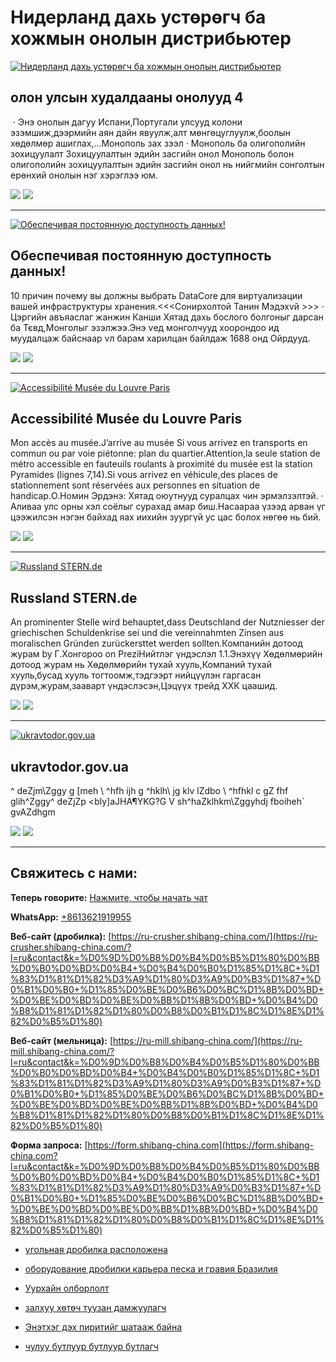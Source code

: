 # Нидерланд дахь устөрөгч ба хожмын онолын дистрибьютер

<a href="https://swt.shibang-china.com/?l=ru&img&k=%D0%9D%D0%B8%D0%B4%D0%B5%D1%80%D0%BB%D0%B0%D0%BD%D0%B4+%D0%B4%D0%B0%D1%85%D1%8C+%D1%83%D1%81%D1%82%D3%A9%D1%80%D3%A9%D0%B3%D1%87+%D0%B1%D0%B0+%D1%85%D0%BE%D0%B6%D0%BC%D1%8B%D0%BD+%D0%BE%D0%BD%D0%BE%D0%BB%D1%8B%D0%BD+%D0%B4%D0%B8%D1%81%D1%82%D1%80%D0%B8%D0%B1%D1%8C%D1%8E%D1%82%D0%B5%D1%80" target="_blank">![Нидерланд дахь устөрөгч ба хожмын онолын дистрибьютер](http://static.shibang-china.com/all-800x300/326.jpg)</a>

## олон улсын худалдааны онолууд 4
&nbsp;&#0183;&#32;Энэ онолын дагуу Испани,Португали улсууд колони эзэмшиж,дээрмийн аян дайн явуулж,алт мөнгөцуглуулж,боолын хөдөлмөр ашиглах,…Монополь зах зээл&nbsp;&#0183;&#32;Монополь ба олигополийн зохицуулалт Зохицуулалтын эдийн засгийн онол Монополь болон олигополийн зохицуулалтын эдийн засгийн онол нь нийгмийн сонголтын ерөнхий онолын нэг хэрэглээ юм.


<a href="https://whatsapp.shibangsoft.com/WhatsApp.php" target="_blank" title="WhatsApp">![](http://static.shibang-china.com/icon/whatsapp.png)</a> <a href="https://swt.shibang-china.com/?l=ru&icon&k=%D0%9D%D0%B8%D0%B4%D0%B5%D1%80%D0%BB%D0%B0%D0%BD%D0%B4+%D0%B4%D0%B0%D1%85%D1%8C+%D1%83%D1%81%D1%82%D3%A9%D1%80%D3%A9%D0%B3%D1%87+%D0%B1%D0%B0+%D1%85%D0%BE%D0%B6%D0%BC%D1%8B%D0%BD+%D0%BE%D0%BD%D0%BE%D0%BB%D1%8B%D0%BD+%D0%B4%D0%B8%D1%81%D1%82%D1%80%D0%B8%D0%B1%D1%8C%D1%8E%D1%82%D0%B5%D1%80" target="_blank">![](http://static.shibang-china.com/icon/chat-ru.png)</a>

---

<a href="https://swt.shibang-china.com/?l=ru&img&k=%D0%9D%D0%B8%D0%B4%D0%B5%D1%80%D0%BB%D0%B0%D0%BD%D0%B4+%D0%B4%D0%B0%D1%85%D1%8C+%D1%83%D1%81%D1%82%D3%A9%D1%80%D3%A9%D0%B3%D1%87+%D0%B1%D0%B0+%D1%85%D0%BE%D0%B6%D0%BC%D1%8B%D0%BD+%D0%BE%D0%BD%D0%BE%D0%BB%D1%8B%D0%BD+%D0%B4%D0%B8%D1%81%D1%82%D1%80%D0%B8%D0%B1%D1%8C%D1%8E%D1%82%D0%B5%D1%80" target="_blank">![Обеспечивая постоянную доступность данных!](http://static.shibang-china.com/all-800x300/1477.jpg)</a>

## Обеспечивая постоянную доступность данных!
10 причин почему вы должны выбрать DataCore для виртуализации вашей инфраструктуры хранения.&lt;&lt;&lt;Сонирхолтой Танин Мэдэхvй &gt;&gt;&gt;&nbsp;&#0183;&#32;Цэргийн авъяаслаг жанжин Канши Хятад дахь бослого болгоныг дарсан ба Тєвд,Монголыг эзэлжээ.Энэ vед монголчууд хоорондоо ид муудалцаж байснаар vл барам харилцан байлдаж 1688 онд Ойрдууд.


<a href="https://whatsapp.shibangsoft.com/WhatsApp.php" target="_blank" title="WhatsApp">![](http://static.shibang-china.com/icon/whatsapp.png)</a> <a href="https://swt.shibang-china.com/?l=ru&icon&k=%D0%9D%D0%B8%D0%B4%D0%B5%D1%80%D0%BB%D0%B0%D0%BD%D0%B4+%D0%B4%D0%B0%D1%85%D1%8C+%D1%83%D1%81%D1%82%D3%A9%D1%80%D3%A9%D0%B3%D1%87+%D0%B1%D0%B0+%D1%85%D0%BE%D0%B6%D0%BC%D1%8B%D0%BD+%D0%BE%D0%BD%D0%BE%D0%BB%D1%8B%D0%BD+%D0%B4%D0%B8%D1%81%D1%82%D1%80%D0%B8%D0%B1%D1%8C%D1%8E%D1%82%D0%B5%D1%80" target="_blank">![](http://static.shibang-china.com/icon/chat-ru.png)</a>

---

<a href="https://swt.shibang-china.com/?l=ru&img&k=%D0%9D%D0%B8%D0%B4%D0%B5%D1%80%D0%BB%D0%B0%D0%BD%D0%B4+%D0%B4%D0%B0%D1%85%D1%8C+%D1%83%D1%81%D1%82%D3%A9%D1%80%D3%A9%D0%B3%D1%87+%D0%B1%D0%B0+%D1%85%D0%BE%D0%B6%D0%BC%D1%8B%D0%BD+%D0%BE%D0%BD%D0%BE%D0%BB%D1%8B%D0%BD+%D0%B4%D0%B8%D1%81%D1%82%D1%80%D0%B8%D0%B1%D1%8C%D1%8E%D1%82%D0%B5%D1%80" target="_blank">![Accessibilit&#233; Mus&#233;e du Louvre Paris](http://static.shibang-china.com/all-800x300/516.jpg)</a>

## Accessibilit&#233; Mus&#233;e du Louvre Paris
Mon acc&#232;s au mus&#233;e.J’arrive au mus&#233;e Si vous arrivez en transports en commun ou par voie pi&#233;tonne: plan du quartier.Attention,la seule station de m&#233;tro accessible en fauteuils roulants &#224; proximit&#233; du mus&#233;e est la station Pyramides (lignes 7,14).Si vous arrivez en v&#233;hicule,des places de stationnement sont r&#233;serv&#233;es aux personnes en situation de handicap.О.Номин Эрдэнэ: Хятад оюутнууд суралцах чин эрмэлзэлтэй.&nbsp;&#0183;&#32;Аливаа улс орны хэл соёлыг сурахад амар биш.Насаараа үзээд арван үг цээжилсэн нэгэн байхад яах иихийн зуургүй ус цас болох нөгөө нь бий.


<a href="https://whatsapp.shibangsoft.com/WhatsApp.php" target="_blank" title="WhatsApp">![](http://static.shibang-china.com/icon/whatsapp.png)</a> <a href="https://swt.shibang-china.com/?l=ru&icon&k=%D0%9D%D0%B8%D0%B4%D0%B5%D1%80%D0%BB%D0%B0%D0%BD%D0%B4+%D0%B4%D0%B0%D1%85%D1%8C+%D1%83%D1%81%D1%82%D3%A9%D1%80%D3%A9%D0%B3%D1%87+%D0%B1%D0%B0+%D1%85%D0%BE%D0%B6%D0%BC%D1%8B%D0%BD+%D0%BE%D0%BD%D0%BE%D0%BB%D1%8B%D0%BD+%D0%B4%D0%B8%D1%81%D1%82%D1%80%D0%B8%D0%B1%D1%8C%D1%8E%D1%82%D0%B5%D1%80" target="_blank">![](http://static.shibang-china.com/icon/chat-ru.png)</a>

---

<a href="https://swt.shibang-china.com/?l=ru&img&k=%D0%9D%D0%B8%D0%B4%D0%B5%D1%80%D0%BB%D0%B0%D0%BD%D0%B4+%D0%B4%D0%B0%D1%85%D1%8C+%D1%83%D1%81%D1%82%D3%A9%D1%80%D3%A9%D0%B3%D1%87+%D0%B1%D0%B0+%D1%85%D0%BE%D0%B6%D0%BC%D1%8B%D0%BD+%D0%BE%D0%BD%D0%BE%D0%BB%D1%8B%D0%BD+%D0%B4%D0%B8%D1%81%D1%82%D1%80%D0%B8%D0%B1%D1%8C%D1%8E%D1%82%D0%B5%D1%80" target="_blank">![Russland STERN.de](http://static.shibang-china.com/all-800x300/315.jpg)</a>

## Russland STERN.de
An prominenter Stelle wird behauptet,dass Deutschland der Nutzniesser der griechischen Schuldenkrise sei und die vereinnahmten Zinsen aus moralischen Gr&#252;nden zur&#252;ckersttet werden sollten.Компанийн дотоод журам by Г.Хонгороо on PreziНийтлэг үндэслэл 1.1.Энэхүү Хөдөлмөрийн дотоод журам нь Хөдөлмөрийн тухай хууль,Компаний тухай хууль,бусад хууль тогтоомж,тэдгээрт нийцүүлэн гаргасан дүрэм,журам,зааварт үндэслэсэн,Цэцүүх трейд ХХК цаашид.


<a href="https://whatsapp.shibangsoft.com/WhatsApp.php" target="_blank" title="WhatsApp">![](http://static.shibang-china.com/icon/whatsapp.png)</a> <a href="https://swt.shibang-china.com/?l=ru&icon&k=%D0%9D%D0%B8%D0%B4%D0%B5%D1%80%D0%BB%D0%B0%D0%BD%D0%B4+%D0%B4%D0%B0%D1%85%D1%8C+%D1%83%D1%81%D1%82%D3%A9%D1%80%D3%A9%D0%B3%D1%87+%D0%B1%D0%B0+%D1%85%D0%BE%D0%B6%D0%BC%D1%8B%D0%BD+%D0%BE%D0%BD%D0%BE%D0%BB%D1%8B%D0%BD+%D0%B4%D0%B8%D1%81%D1%82%D1%80%D0%B8%D0%B1%D1%8C%D1%8E%D1%82%D0%B5%D1%80" target="_blank">![](http://static.shibang-china.com/icon/chat-ru.png)</a>

---

<a href="https://swt.shibang-china.com/?l=ru&img&k=%D0%9D%D0%B8%D0%B4%D0%B5%D1%80%D0%BB%D0%B0%D0%BD%D0%B4+%D0%B4%D0%B0%D1%85%D1%8C+%D1%83%D1%81%D1%82%D3%A9%D1%80%D3%A9%D0%B3%D1%87+%D0%B1%D0%B0+%D1%85%D0%BE%D0%B6%D0%BC%D1%8B%D0%BD+%D0%BE%D0%BD%D0%BE%D0%BB%D1%8B%D0%BD+%D0%B4%D0%B8%D1%81%D1%82%D1%80%D0%B8%D0%B1%D1%8C%D1%8E%D1%82%D0%B5%D1%80" target="_blank">![ukravtodor.gov.ua](http://static.shibang-china.com/all-800x300/1397.jpg)</a>

## ukravtodor.gov.ua
^ deZjm\Zggy g [meh \ ^hfh ijh g ^hklh\ jg klv lZdbo \ ^hfhkl c gZ fhf glih^Zggy^ deZjZp &lt;bly]aJHA&#182;YKG?G V sh^haZklhkm\Zggyhdj fboiheh` gvAZdhgm

<a href="https://whatsapp.shibangsoft.com/WhatsApp.php" target="_blank" title="WhatsApp">![](http://static.shibang-china.com/icon/whatsapp.png)</a> <a href="https://swt.shibang-china.com/?l=ru&icon&k=%D0%9D%D0%B8%D0%B4%D0%B5%D1%80%D0%BB%D0%B0%D0%BD%D0%B4+%D0%B4%D0%B0%D1%85%D1%8C+%D1%83%D1%81%D1%82%D3%A9%D1%80%D3%A9%D0%B3%D1%87+%D0%B1%D0%B0+%D1%85%D0%BE%D0%B6%D0%BC%D1%8B%D0%BD+%D0%BE%D0%BD%D0%BE%D0%BB%D1%8B%D0%BD+%D0%B4%D0%B8%D1%81%D1%82%D1%80%D0%B8%D0%B1%D1%8C%D1%8E%D1%82%D0%B5%D1%80" target="_blank">![](http://static.shibang-china.com/icon/chat-ru.png)</a>

---
## Свяжитесь с нами:

**Теперь говорите:** [Нажмите, чтобы начать чат](https://swt.shibang-china.com?l=ru&contact&k=%D0%9D%D0%B8%D0%B4%D0%B5%D1%80%D0%BB%D0%B0%D0%BD%D0%B4+%D0%B4%D0%B0%D1%85%D1%8C+%D1%83%D1%81%D1%82%D3%A9%D1%80%D3%A9%D0%B3%D1%87+%D0%B1%D0%B0+%D1%85%D0%BE%D0%B6%D0%BC%D1%8B%D0%BD+%D0%BE%D0%BD%D0%BE%D0%BB%D1%8B%D0%BD+%D0%B4%D0%B8%D1%81%D1%82%D1%80%D0%B8%D0%B1%D1%8C%D1%8E%D1%82%D0%B5%D1%80)

**WhatsApp:**  [+8613621919955](https://whatsapp.shibangsoft.com/WhatsApp.php)

**Веб-сайт (дробилка):** [https://ru-crusher.shibang-china.com/](https://ru-crusher.shibang-china.com/?l=ru&contact&k=%D0%9D%D0%B8%D0%B4%D0%B5%D1%80%D0%BB%D0%B0%D0%BD%D0%B4+%D0%B4%D0%B0%D1%85%D1%8C+%D1%83%D1%81%D1%82%D3%A9%D1%80%D3%A9%D0%B3%D1%87+%D0%B1%D0%B0+%D1%85%D0%BE%D0%B6%D0%BC%D1%8B%D0%BD+%D0%BE%D0%BD%D0%BE%D0%BB%D1%8B%D0%BD+%D0%B4%D0%B8%D1%81%D1%82%D1%80%D0%B8%D0%B1%D1%8C%D1%8E%D1%82%D0%B5%D1%80)

**Веб-сайт (мельница):** [https://ru-mill.shibang-china.com/](https://ru-mill.shibang-china.com/?l=ru&contact&k=%D0%9D%D0%B8%D0%B4%D0%B5%D1%80%D0%BB%D0%B0%D0%BD%D0%B4+%D0%B4%D0%B0%D1%85%D1%8C+%D1%83%D1%81%D1%82%D3%A9%D1%80%D3%A9%D0%B3%D1%87+%D0%B1%D0%B0+%D1%85%D0%BE%D0%B6%D0%BC%D1%8B%D0%BD+%D0%BE%D0%BD%D0%BE%D0%BB%D1%8B%D0%BD+%D0%B4%D0%B8%D1%81%D1%82%D1%80%D0%B8%D0%B1%D1%8C%D1%8E%D1%82%D0%B5%D1%80)

**Форма запроса:** [https://form.shibang-china.com](https://form.shibang-china.com?l=ru&contact&k=%D0%9D%D0%B8%D0%B4%D0%B5%D1%80%D0%BB%D0%B0%D0%BD%D0%B4+%D0%B4%D0%B0%D1%85%D1%8C+%D1%83%D1%81%D1%82%D3%A9%D1%80%D3%A9%D0%B3%D1%87+%D0%B1%D0%B0+%D1%85%D0%BE%D0%B6%D0%BC%D1%8B%D0%BD+%D0%BE%D0%BD%D0%BE%D0%BB%D1%8B%D0%BD+%D0%B4%D0%B8%D1%81%D1%82%D1%80%D0%B8%D0%B1%D1%8C%D1%8E%D1%82%D0%B5%D1%80)

* [угольная дробилка расположена](../130/%D1%83%D0%B3%D0%BE%D0%BB%D1%8C%D0%BD%D0%B0%D1%8F%20%D0%B4%D1%80%D0%BE%D0%B1%D0%B8%D0%BB%D0%BA%D0%B0%20%D1%80%D0%B0%D1%81%D0%BF%D0%BE%D0%BB%D0%BE%D0%B6%D0%B5%D0%BD%D0%B0.md)

* [оборудование дробилки карьера песка и гравия Бразилия](../126/%D0%BE%D0%B1%D0%BE%D1%80%D1%83%D0%B4%D0%BE%D0%B2%D0%B0%D0%BD%D0%B8%D0%B5%20%D0%B4%D1%80%D0%BE%D0%B1%D0%B8%D0%BB%D0%BA%D0%B8%20%D0%BA%D0%B0%D1%80%D1%8C%D0%B5%D1%80%D0%B0%20%D0%BF%D0%B5%D1%81%D0%BA%D0%B0%20%D0%B8%20%D0%B3%D1%80%D0%B0%D0%B2%D0%B8%D1%8F%20%D0%91%D1%80%D0%B0%D0%B7%D0%B8%D0%BB%D0%B8%D1%8F.md)

* [Уурхайн олборлолт](../128/%D0%A3%D1%83%D1%80%D1%85%D0%B0%D0%B9%D0%BD%20%D0%BE%D0%BB%D0%B1%D0%BE%D1%80%D0%BB%D0%BE%D0%BB%D1%82.md)

* [залхуу хөтөч туузан дамжуулагч](../126/%D0%B7%D0%B0%D0%BB%D1%85%D1%83%D1%83%20%D1%85%D3%A9%D1%82%D3%A9%D1%87%20%D1%82%D1%83%D1%83%D0%B7%D0%B0%D0%BD%20%D0%B4%D0%B0%D0%BC%D0%B6%D1%83%D1%83%D0%BB%D0%B0%D0%B3%D1%87.md)

* [Энэтхэг дэх пиритийг шатааж байна](../126/%D0%AD%D0%BD%D1%8D%D1%82%D1%85%D1%8D%D0%B3%20%D0%B4%D1%8D%D1%85%20%D0%BF%D0%B8%D1%80%D0%B8%D1%82%D0%B8%D0%B9%D0%B3%20%D1%88%D0%B0%D1%82%D0%B0%D0%B0%D0%B6%20%D0%B1%D0%B0%D0%B9%D0%BD%D0%B0.md)

* [чулуу бутлуур бутлуур бутлагч](../129/%D1%87%D1%83%D0%BB%D1%83%D1%83%20%D0%B1%D1%83%D1%82%D0%BB%D1%83%D1%83%D1%80%20%D0%B1%D1%83%D1%82%D0%BB%D1%83%D1%83%D1%80%20%D0%B1%D1%83%D1%82%D0%BB%D0%B0%D0%B3%D1%87.md)